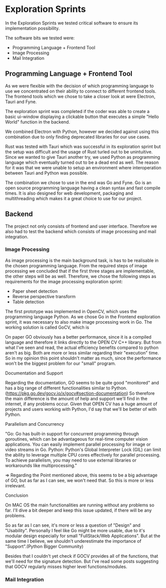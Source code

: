 # Exploration Sprints

In the Exploration Sprints we tested critical software to ensure its implementation possibility.

The software bits we tested were: 
 - Programming Language + Frontend Tool
 - Image Processing
 - Mail Integration



 ## Programming Language + Frontend Tool

 As we were flexible with the decision of which programming language to use we concentrated on their ability to connect to different frontend tools. The frontend tools which we chose to take a closer look at were Electron, Tauri and Fyne. 

The exploration sprint was completed if the coder was able to create a basic ui-window displaying a clickable button that executes a simple "Hello World" function in the backend.

We combined Electron with Python, however we decided against using this combination due to only finding deprecated libraries for our use cases.

Rust was tested with Tauri which was successful in its exploration sprint but the setup was difficult and the usage of Rust turled out to be unintuitive. Since we wanted to give Tauri another try, we used Python as programming language which eventually turned out to be a dead end as well. The reason for it was that we were unable to setup an environment where interoperation between Tauri and Python was possible.

The combination we chose to use in the end was Go and Fyne. Go is an open source programming language having a clean syntax and fast compile times. It is also designed for web development, packaging and multithreading which makes it a great choice to use for our project.



## Backend

The project not only consists of frontend and user interface. Therefore we also had to test the backend which consists of image processing and mail integration.

### Image Processing

As image processing is the main background task, is has to be realisable in the chosen programming language. From the required steps of image processing we concluded that if the first three stages are implementable, the other steps will be as well. Therefore, we chose the following steps as requirements for the image processing exploration sprint:

- Paper sheet detection
- Reverse perspective transform
- Table detection

The first prototype was implemented in OpenCV, which uses the programming language Python. As we chose Go in the Frontend exploration sprint, it was necessary to also make image processing work in Go. The working solution is called GoCV, which is 


On paper GO obviously has a better performance, since it is a compiled language and therefore it links directly to the OPEN CV C++ library. But from what I've seen and read, the actual efficiency benefits compared to python aren't as big. Both are more or less similar regarding their "execution" time.
So in my opinion this point shouldn't matter as much, since the performance won't be the biggest problem for our "small" program.

Documentation and Support

Regarding the documentation, GO seems to be quite good "monitored" and has a big range of different functionalities similar to Python.(https://pkg.go.dev/gocv.io/x/gocv#section-documentation)
So therefore the main difference is the amount of help and support we'll find in the internet, if any problems occur. Given that OPEN CV has a huge amount of projects and users working with Python, I'd say that we'll be better of with Python.

Parallelism and Concurrency

"Go: Go has built-in support for concurrent programming through goroutines, which can be advantageous for real-time computer vision applications. You can easily implement parallel processing for image or video streams in Go.
Python: Python's Global Interpreter Lock (GIL) can limit the ability to leverage multiple CPU cores effectively for parallel processing. To achieve parallelism, you may need to use external libraries or workarounds like multiprocessing."

=> Regarding the Point mentioned above, this seems to be a big advantage of GO, but as far as I can see, we won't need that. So this is more or less irrelevant.

Conclusion

On MAC OS the main functionalities are running without any problems so far.
I'll dive a bit deeper and keep this issue updated, if there will be any problems.

So as far as I can see, it's more or less a question of "Design" and "Usability".
Personally I feel like Go might be more usable, due to it's modular design especially for small "FullStack/Web Applications".
But at the same time I believe, we shouldn't underestimate the importance of "Support".(Python Bigger Community)

Besides that I couldn't yet check if GOCV provides all of the functions, that we'll need for the signature detection. But I've read some posts suggesting that GOCV regularly misses higher level functions/modules.

### Mail Integration